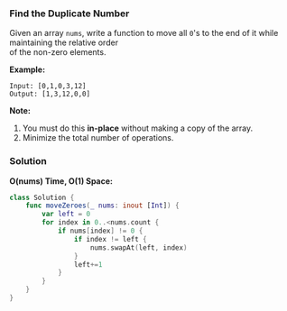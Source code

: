 
### Find the Duplicate Number

Given an array `nums`, write a function to move all `0`'s to the end of it while maintaining the relative order</br> 
of the non-zero elements.

__Example:__
```
Input: [0,1,0,3,12]
Output: [1,3,12,0,0]
```

__Note:__
1. You must do this __in-place__ without making a copy of the array.
2. Minimize the total number of operations.

### Solution
__O(nums) Time, O(1) Space:__
```Swift
class Solution {
    func moveZeroes(_ nums: inout [Int]) {
        var left = 0
        for index in 0..<nums.count {
            if nums[index] != 0 {
                if index != left {
                    nums.swapAt(left, index)
                }
                left+=1
            }
        }
    }
}
```
